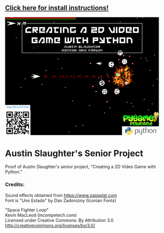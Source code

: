 ## [Click here for install instructions!](https://github.com/slaugaus/seniorproject/wiki/Install-Instructions)  
![Poster](wiki_images/poster.png)
# Austin Slaughter's Senior Project  
Proof of Austin Slaughter's senior project, "Creating a 2D Video Game with Python."  
  
### Credits:  
Sound effects obtained from https://www.zapsplat.com  
Font is "Uno Estado" by Dan Zadorozny (Iconian Fonts)  

"Space Fighter Loop"  
Kevin MacLeod (incompetech.com)  
Licensed under Creative Commons: By Attribution 3.0  
http://creativecommons.org/licenses/by/3.0/
